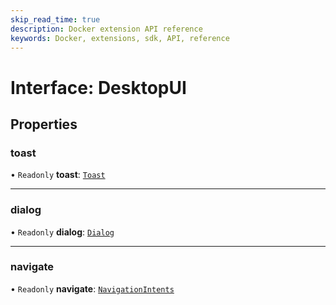 ```yaml
---
skip_read_time: true
description: Docker extension API reference
keywords: Docker, extensions, sdk, API, reference
---
```


# Interface: DesktopUI

## Properties

### toast

• `Readonly` **toast**: [`Toast`](Toast.md)

___

### dialog

• `Readonly` **dialog**: [`Dialog`](Dialog.md)

___

### navigate

• `Readonly` **navigate**: [`NavigationIntents`](NavigationIntents.md)
